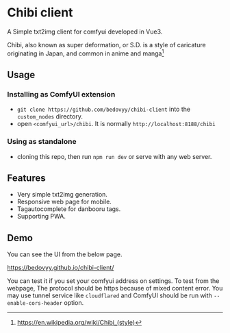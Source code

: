# Chibi client

A Simple txt2img client for comfyui developed in Vue3.

Chibi, also known as super deformation, or S.D. is a style of caricature originating in Japan, and common in anime and manga[^1]

## Usage

### Installing as ComfyUI extension
- `git clone https://github.com/bedovyy/chibi-client` into the `custom_nodes` directory.
- open `<comfyui_url>/chibi`. It is normally `http://localhost:8188/chibi`

### Using as standalone
- cloning this repo, then run `npm run dev` or serve with any web server.

## Features
- Very simple txt2img generation.
- Responsive web page for mobile.
- Tagautocomplete for danbooru tags.
- Supporting PWA.

## Demo
You can see the UI from the below page.

https://bedovyy.github.io/chibi-client/

You can test it if you set your comfyui address on settings.
To test from the webpage, The protocol should be https because of mixed content error.
You may use tunnel service like `cloudflared` and ComfyUI should be run with `--enable-cors-header` option.


[^1]: https://en.wikipedia.org/wiki/Chibi_(style)
